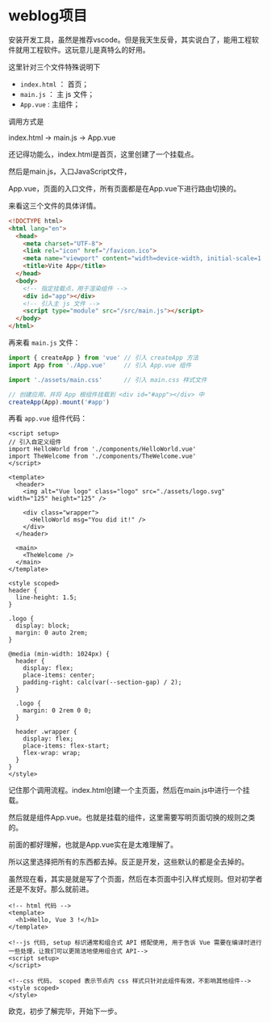 # weblog项目

安装开发工具，虽然是推荐vscode。但是我天生反骨，其实说白了，能用工程软件就用工程软件。这玩意儿是真特么的好用。



这里针对三个文件特殊说明下

- `index.html` ： 首页；
- `main.js` ： 主 js 文件；
- `App.vue` : 主组件；

调用方式是

index.html -> main.js -> App.vue

还记得功能么，index.html是首页，这里创建了一个挂载点。

然后是main.js，入口JavaScript文件，

App.vue，页面的入口文件，所有页面都是在App.vue下进行路由切换的。

来看这三个文件的具体详情。

```html 
<!DOCTYPE html>
<html lang="en">
  <head>
    <meta charset="UTF-8">
    <link rel="icon" href="/favicon.ico">
    <meta name="viewport" content="width=device-width, initial-scale=1.0">
    <title>Vite App</title>
  </head>
  <body>
    <!-- 指定挂载点，用于渲染组件 -->
    <div id="app"></div>
    <!-- 引入主 js 文件 -->
    <script type="module" src="/src/main.js"></script>
  </body>
</html>
```

再来看 `main.js` 文件：

```javascript
import { createApp } from 'vue' // 引入 createApp 方法
import App from './App.vue'     // 引入 App.vue 组件

import './assets/main.css'      // 引入 main.css 样式文件

// 创建应用，并将 App 根组件挂载到 <div id="#app"></div> 中
createApp(App).mount('#app')
```

再看 `app.vue` 组件代码：

```vue
<script setup>
// 引入自定义组件
import HelloWorld from './components/HelloWorld.vue'
import TheWelcome from './components/TheWelcome.vue'
</script>

<template>
  <header>
    <img alt="Vue logo" class="logo" src="./assets/logo.svg" width="125" height="125" />

    <div class="wrapper">
      <HelloWorld msg="You did it!" />
    </div>
  </header>

  <main>
    <TheWelcome />
  </main>
</template>

<style scoped>
header {
  line-height: 1.5;
}

.logo {
  display: block;
  margin: 0 auto 2rem;
}

@media (min-width: 1024px) {
  header {
    display: flex;
    place-items: center;
    padding-right: calc(var(--section-gap) / 2);
  }

  .logo {
    margin: 0 2rem 0 0;
  }

  header .wrapper {
    display: flex;
    place-items: flex-start;
    flex-wrap: wrap;
  }
}
</style>
```



记住那个调用流程。index.html创建一个主页面，然后在main.js中进行一个挂载。

然后就是组件App.vue。也就是挂载的组件，这里需要写明页面切换的规则之类的。

前面的都好理解，也就是App.vue实在是太难理解了。

所以这里选择把所有的东西都去掉。反正是开发，这些默认的都是全去掉的。

虽然现在看，其实是就是写了个页面，然后在本页面中引入样式规则。但对初学者还是不友好。那么就前进。



```vue
<!-- html 代码 -->
<template>
  <h1>Hello, Vue 3 !</h1>
</template>

<!--js 代码, setup 标识通常和组合式 API 搭配使用, 用于告诉 Vue 需要在编译时进行一些处理，让我们可以更简洁地使用组合式 API-->
<script setup>
</script>

<!--css 代码， scoped 表示节点内 css 样式只针对此组件有效，不影响其他组件-->
<style scoped>
</style>

```



欧克，初步了解完毕，开始下一步。

